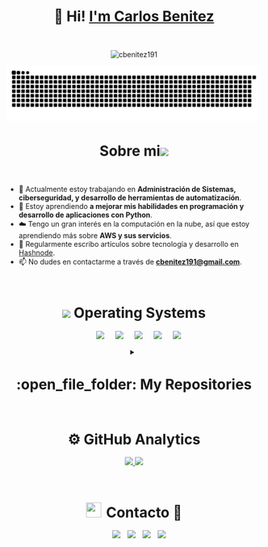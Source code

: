 <!-- Bienvenida perfil -->
<div align="center">
<h1 align="center">👋 Hi! <a href="https://cbenitez.net">I'm Carlos Benitez</a></h1>
</div>

<!-- Vistas perfil -->
<br>
<p align = "center">
	<img src="https://komarev.com/ghpvc/?username=cbenitez191&label=Profile%20views&color=brightgreen&style=plastic?" alt="cbenitez191" height=20px, width=140px/> 
</p>
<p align = "center">
	<img src = "https://github.com/7oSkaaa/7oSkaaa/blob/output/github-contribution-grid-snake.svg?" alt = "Snake Game"/>
</p>

<h1 align="center">Sobre mi<img src = "https://github.com/7oSkaaa/7oSkaaa/blob/main/Images/about_me.gif?raw=true" width = 50px></picture></h1>
<br>

- 🔭 Actualmente estoy trabajando en **Administración de Sistemas, ciberseguridad, y desarrollo de herramientas de automatización**.
- 🌱 Estoy aprendiendo **a mejorar mis habilidades en programación y desarrollo de aplicaciones con Python**.
- ☁️ Tengo un gran interés en la computación en la nube, así que estoy aprendiendo más sobre **AWS y sus servicios**.
- 📝 Regularmente escribo artículos sobre tecnología y desarrollo en [Hashnode](https://cbenitez.net/blog).
- 📫 No dudes en contactarme a través de **cbenitez191@gmail.com**.

<br>

 <h1 align="center"><picture> <img src = "https://github.com/7oSkaaa/7oSkaaa/blob/main/Images/OS.gif?raw=true" width = 50px>  </picture> Operating Systems</h1>
 
<p align="center">
  &emsp;
    <a href="#"><img src="https://img.shields.io/badge/Linux-FCC624?style=plastic&logo=linux&logoColor=black"></a>
  &emsp;
    <a href="#"><img src="https://img.shields.io/badge/Ubuntu-E95420?style=plastic&logo=ubuntu&logoColor=white"></a>
  &emsp;
    <a href="#"><img src="https://img.shields.io/badge/Windows-0078D6?style=plastic&logo=windows&logoColor=white"></a>
  &emsp;
    <a href="#"><img src="https://img.shields.io/badge/pop!_os-%2348B9C7.svg?style=plastic&&logo=pop!_os&logoColor=white" /></a>
  &emsp;
    <a href="#"><img src="https://img.shields.io/badge/manjaro-%2335BF5C.svg?&style=plastic&logo=manjaro&logoColor=white" /></a>
</p>

<!-- Listado repositorios -->
<details align="center"><summary><h1> :open_file_folder: My Repositories </h1></summary>

----
	
<div>
  <p align="center">
	<a href="https://github.com/cbenitez191/Administracion-servidores-windows">
    		<img src="https://github-readme-stats.vercel.app/api/pin/?username=cbenitez191&repo=Administracion-servidores-windows&theme=tokyonight" alt="GitHub Stats"  />
    	</a>
	<a href="https://github.com/cbenitez191/Recopilacion-de-recursos-Pentesting">
      		<img src="https://github-readme-stats.vercel.app/api/pin/?username=cbenitez191&repo=Recopilacion-de-recursos-Pentesting&theme=tokyonight" aalt="GitHub Stats" />
    	</a>
    	<a href="https://github.com/cbenitez191/Aprendinedo_Python">
      		<img src="https://github-readme-stats.vercel.app/api/pin/?username=cbenitez191&repo=Aprendinedo_Python&theme=tokyonight" alt="GitHub Stats" />
    	</a>
    	<a href="https://github.com/cbenitez191/Generador-password-python">
      		<img src="https://github-readme-stats.vercel.app/api/pin/?username=cbenitez191&repo=Generador-password-python&theme=tokyonight" />
    	</a>
    	<a href="https://github.com/cbenitez191/Comprobar-directorio-Linux">
      		<img src="https://github-readme-stats.vercel.app/api/pin/?username=cbenitez191&repo=Comprobar-directorio-Linux&theme=tokyonight" alt="GitHub Stats" />
    	</a>
	<a href="https://github.com/cbenitez191/Layout">
      		<img src="https://github-readme-stats.vercel.app/api/pin/?username=cbenitez191&repo=Layout&theme=tokyonight" alt="GitHub Stats" />
    	</a>
	<a href="https://github.com/cbenitez191/cbenitez191">
      		<img src="https://github-readme-stats.vercel.app/api/pin/?username=cbenitez191&repo=cbenitez191&theme=tokyonight" alt="GitHub Stats" />
    	</a>
	
  </p>
</div>
</details>
<br>

<!-- Métricas -->
<h1 align="center">⚙️ GitHub Analytics</h1>
	
<p align="center">
<a href="https://github.com/cbenitez191">
  <img height="180em" src="https://github-readme-stats-eight-theta.vercel.app/api?username=cbenitez191&show_icons=true&theme=algolia&include_all_commits=true&count_private=true"/>
  <img height="180em" src="https://github-readme-stats-eight-theta.vercel.app/api/top-langs/?username=cbenitez191&layout=compact&langs_count=8&theme=algolia"/>
</a>
</p>




<!-- Redes sociales -->
<br>
<h1 align="center" > <img src="https://media.giphy.com/media/iY8CRBdQXODJSCERIr/giphy.gif" width="30" height="30" style="margin-right: 10px;">Contacto 🤝 </h1>
<p align="center">
 <div align="center"  class="icons-social" style="margin-left: 10px;">
        <a style="margin-left: 10px;"  target="_blank" href="https://www.linkedin.com/in/cbenitez191">
			<img src="https://img.icons8.com/doodle/40/000000/linkedin--v2.png"></a>
        <a style="margin-left: 10px;" target="_blank" href="https://github.com/cbenitez191">
		<img src="https://img.icons8.com/doodle/40/000000/github--v1.png"></a>
        <a style="margin-left: 10px;" target="_blank" href="https://twitter.com">
			<img src="https://img.icons8.com/doodle/1x/twitter-squared--v2.png" ></a>
		<a style="margin-left: 10px;" target="_blank" href="https://youtube.com/aristidevs?sub_confirmation=1">
				<img src="https://img.icons8.com/doodle/1x/youtube--v2.png" ></a>
      </div>
</p>
<br>


